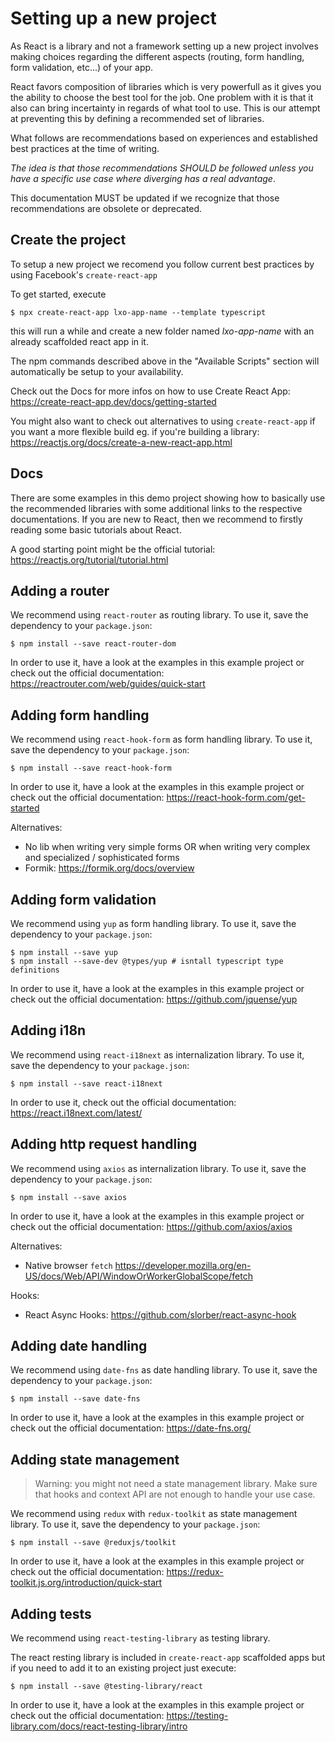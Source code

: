 # Setting up a new project

As React is a library and not a framework setting up a new project involves making choices regarding the different aspects (routing, form handling, form validation, etc...) of your app. 

React favors composition of libraries which is very powerfull as it gives you the ability to choose the best tool for the job. One problem with it is that it also can bring incertainty in regards of what tool to use. This is our attempt at preventing this by defining a recommended set of libraries.

What follows are recommendations based on experiences and established best practices at the time of writing.

*The idea is that those recommendations SHOULD be followed unless you have a specific use case where diverging has a real advantage*. 

This documentation MUST be updated if we recognize that those recommendations are obsolete or deprecated.

## Create the project

To setup a new project we recomend you follow current best practices by using Facebook's `create-react-app`

To get started, execute 

  ```
  $ npx create-react-app lxo-app-name --template typescript
  ```

this will run a while and create a new folder named _lxo-app-name_ with an already scaffolded react app in it.

The npm commands described above in the "Available Scripts" section will automatically be setup to your availability.

Check out the Docs for more infos on how to use Create React App: https://create-react-app.dev/docs/getting-started

You might also want to check out alternatives to using `create-react-app` if you want a more flexible build eg. if you're building a library: https://reactjs.org/docs/create-a-new-react-app.html

## Docs

There are some examples in this demo project showing how to basically use the recommended libraries with some additional
links to the respective documentations. If you are new to React, then we recommend to firstly reading some
basic tutorials about React. 

A good starting point might be the official tutorial: https://reactjs.org/tutorial/tutorial.html


## Adding a router

We recommend using `react-router` as routing library. To use it, save the dependency to your `package.json`:

  ```
  $ npm install --save react-router-dom
  ```

In order to use it, have a look at the examples in this example project or check out the official documentation: https://reactrouter.com/web/guides/quick-start

## Adding form handling

We recommend using `react-hook-form` as form handling library. To use it, save the dependency to your `package.json`:

  ```
  $ npm install --save react-hook-form
  ```

In order to use it, have a look at the examples in this example project or check out the official documentation: https://react-hook-form.com/get-started

Alternatives: 

 - No lib when writing very simple forms OR when writing very complex and specialized / sophisticated forms
 - Formik: https://formik.org/docs/overview

## Adding form validation

We recommend using `yup` as form handling library. To use it, save the dependency to your `package.json`:

  ```
  $ npm install --save yup
  $ npm install --save-dev @types/yup # isntall typescript type definitions
  ```

In order to use it, have a look at the examples in this example project or check out the official documentation: https://github.com/jquense/yup

## Adding i18n

We recommend using `react-i18next` as internalization library. To use it, save the dependency to your `package.json`:

  ```
  $ npm install --save react-i18next
  ```

In order to use it, check out the official documentation: https://react.i18next.com/latest/

## Adding http request handling

We recommend using `axios` as internalization library. To use it, save the dependency to your `package.json`:

  ```
  $ npm install --save axios
  ```

In order to use it, have a look at the examples in this example project or check out the official documentation: https://github.com/axios/axios

Alternatives:

 - Native browser `fetch` https://developer.mozilla.org/en-US/docs/Web/API/WindowOrWorkerGlobalScope/fetch

Hooks:

- React Async Hooks: https://github.com/slorber/react-async-hook

## Adding date handling

We recommend using `date-fns` as date handling library. To use it, save the dependency to your `package.json`:

  ```
  $ npm install --save date-fns
  ```

In order to use it, have a look at the examples in this example project or check out the official documentation: https://date-fns.org/

## Adding state management

> Warning: you might not need a state management library. Make sure that hooks and context API are not enough to handle your use case.

We recommend using `redux` with `redux-toolkit` as state management library. To use it, save the dependency to your `package.json`:

  ```
  $ npm install --save @reduxjs/toolkit
  ```

In order to use it, have a look at the examples in this example project or check out the official documentation: https://redux-toolkit.js.org/introduction/quick-start

## Adding tests

We recommend using `react-testing-library` as testing library.

The react resting library is included in `create-react-app` scaffolded apps but if you need to add it to an existing project just execute:

  ```
  $ npm install --save @testing-library/react
  ```

In order to use it, have a look at the examples in this example project or check out the official documentation: https://testing-library.com/docs/react-testing-library/intro
